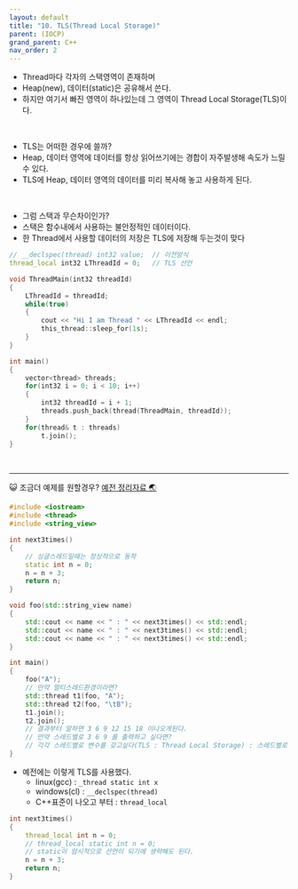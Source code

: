 ```yaml
---
layout: default
title: "10. TLS(Thread Local Storage)"
parent: (IOCP)
grand_parent: C++
nav_order: 2
---
```


* Thread마다 각자의 스택영역이 존재하며
* Heap(new), 데이터(static)은 공유해서 쓴다.
* 하지만 여기서 빠진 영역이 하나있는데 그 영역이 Thread Local Storage(TLS)이다.

<Br>

* TLS는 어떠한 경우에 쓸까?
* Heap, 데이터 영역에 데이터를 항상 읽어쓰기에는 경합이 자주발생해 속도가 느릴수 있다.
* TLS에 Heap, 데이터 영역의 데이터를 미리 복사해 놓고 사용하게 된다.

<Br>

* 그럼 스택과 무슨차이인가?
* 스택은 함수내에서 사용하는 불안정적인 데이터이다.
* 한 Thread에서 사용할 데이터의 저장은 TLS에 저장해 두는것이 맞다

```cpp
// __declspec(thread) int32 value;  // 이전방식
thread_local int32 LThreadId = 0;   // TLS 선언

void ThreadMain(int32 threadId)
{
    LThreadId = threadId;
    while(true)
    {
        cout << "Hi I am Thread " << LThreadId << endl;
        this_thread::sleep_for(1s);
    }
}

int main()
{
    vector<thread> threads;
    for(int32 i = 0; i < 10; i++)
    {
        int32 threadId = i + 1;
        threads.push_back(thread(ThreadMain, threadId));
    }
    for(thread& t : threads)
        t.join();
}
```

<br>

---

😺 조금더 예제를 원할경우? [예전 정리자료 🌏](https://easycoding-7.github.io/blog/cpp/concurrency-new/9/#/)

```cpp
#include <iostream>
#include <thread>
#include <string_view>

int next3times()
{
    // 싱글스레드일때는 정상적으로 동작
    static int n = 0;
    n = n + 3;
    return n;
}

void foo(std::string_view name)
{
    std::cout << name << " : " << next3times() << std::endl;
    std::cout << name << " : " << next3times() << std::endl;
    std::cout << name << " : " << next3times() << std::endl;
}

int main()
{
    foo("A");
    // 만약 멀티스레드환경이라면?
    std::thread t1(foo, "A");
    std::thread t2(foo, "\tB");
    t1.join();
    t2.join();
    // 결과부터 말하면 3 6 9 12 15 18 이나오게된다.
    // 만약 스레드별로 3 6 9 를 출력하고 싶다면?
    // 각각 스레드별로 변수를 갖고싶다(TLS : Thread Local Storage) : 스레드별로 스택을 만들어줘
}
```

* 예전에는 이렇게 TLS를 사용했다.
    * linux(gcc) : `_thread static int x`
    * windows(cl) : `__declspec(thread)`
    * C++표준이 나오고 부터 : `thread_local`
    
```cpp
int next3times()
{
    thread_local int n = 0;
    // thread_local static int n = 0;
    // static이 암시적으로 선언이 되기에 생략해도 된다.
    n = n + 3;
    return n;
}
```